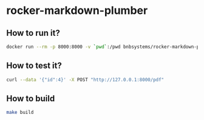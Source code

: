 # rocker-markdown-plumber


## How to run it?
```sh
docker run --rm -p 8000:8000 -v `pwd`:/pwd bnbsystems/rocker-markdown-plumber:latest /pwd/plumber.R
```
## How to test it?
```sh
curl --data '{"id":4}' -X POST "http://127.0.0.1:8000/pdf"
``` 

## How to build
``` sh
make build
```